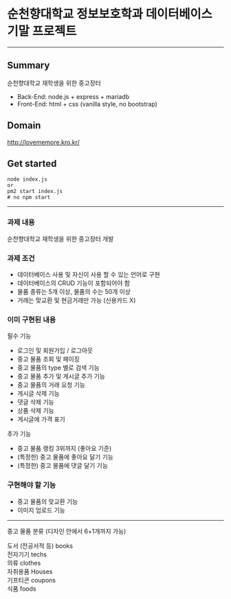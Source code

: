 # 순천향대학교 정보보호학과 데이터베이스 기말 프로젝트

---

## Summary 
순천향대학교 재학생을 위한 중고장터   
- Back-End: node.js + express + mariadb
- Front-End: html + css (vanilla style, no bootstrap)

## Domain
http://lovememore.kro.kr/

## Get started
```
node index.js
or
pm2 start index.js
# no npm start
```

---
### 과제 내용
순천향대학교 재학생을 위한 중고장터 개발

### 과제 조건
- 데이터베이스 사용 및 자신이 사용 할 수 있는 언어로 구현   
- 데이터베이스의 CRUD 기능이 포함되어야 함    
- 물품 종류는 5개 이상, 물품의 수는 50개 이상   
- 거래는 맞교환 및 현금거래만 가능 (신용카드 X)   

### 이미 구현된 내용
필수 기능
- 로그인 및 회원가입 / 로그아웃
- 중고 물품 조회 및 페이징
- 중고 물품의 type 별로 검색 기능
- 중고 물품 추가 및 게시글 추가 기능
- 중고 물품의 거래 요청 기능
- 게시글 삭제 기능
- 댓글 삭제 기능
- 상품 삭제 기능
- 게시글에 가격 표기

추가 기능
- 중고 물품 랭킹 3위까지 (좋아요 기준)
- (특정한) 중고 물품에 좋아요 달기 기능
- (특정한) 중고 물품에 댓글 달기 기능

### 구현해야 할 기능
- 중고 물품의 맞교환 기능
- 이미지 업로드 기능

---

중고 물품 분류 (디자인 안에서 6+1개까지 가능)

도서 (전공서적 등) books    
전자기기 techs    
의류 clothes    
자취용품 Houses    
기프티콘 coupons   
식품 foods   